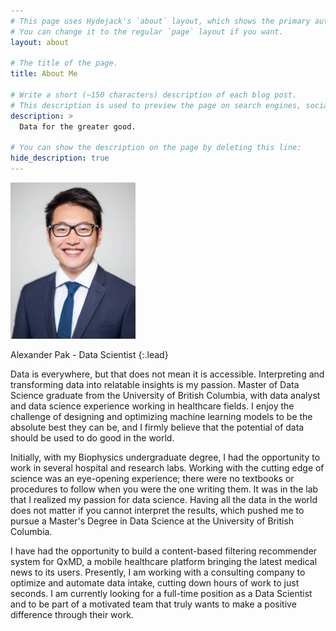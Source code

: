 ```yaml
---
# This page uses Hydejack's `about` layout, which shows the primary author's picture and about text at the top.
# You can change it to the regular `page` layout if you want.
layout: about

# The title of the page.
title: About Me

# Write a short (~150 characters) description of each blog post.
# This description is used to preview the page on search engines, social media, etc.
description: >
  Data for the greater good.

# You can show the description on the page by deleting this line:
hide_description: true
---
```

<img src="/assets/img/profilepic.jpg" width="200" height = "250" />


Alexander Pak - Data Scientist
{:.lead}

Data is everywhere, but that does not mean it is accessible. Interpreting and transforming data into relatable insights is my passion. Master of Data Science graduate from the University of British Columbia, with data analyst and data science experience working in healthcare fields. I enjoy the challenge of designing and optimizing machine learning models to be the absolute best they can be, and I firmly believe that the potential of data should be used to do good in the world.

Initially, with my Biophysics undergraduate degree, I had the opportunity to work in several hospital and research labs. Working with the cutting edge of science was an eye-opening experience; there were no textbooks or procedures to follow when you were the one writing them. It was in the lab that I realized my passion for data science. Having all the data in the world does not matter if you cannot interpret the results, which pushed me to pursue a Master's Degree in Data Science at the University of British Columbia.

I have had the opportunity to build a content-based filtering recommender system for QxMD, a mobile healthcare platform bringing the latest medical news to its users. Presently, I am working with a consulting company to optimize and automate data intake, cutting down hours of work to just seconds. I am currently looking for a full-time position as a Data Scientist and to be part of a motivated team that truly wants to make a positive difference through their work.
